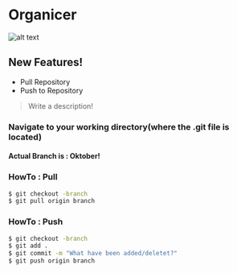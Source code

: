 # Organicer

![alt text](https://i.imgur.com/3DxieTj.jpg)


## New Features!

  - Pull Repository
  - Push to Repository
  
> Write a description!


### Navigate to your working directory(where the .git file is located)
#### Actual Branch is : Oktober!

### HowTo : Pull

```sh
$ git checkout -branch
$ git pull origin branch
```

### HowTo : Push

```sh
$ git checkout -branch
$ git add .
$ git commit -m "What have been added/deletet?"
$ git push origin branch
```


